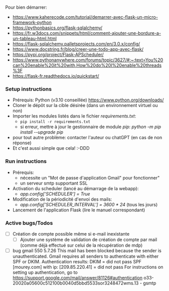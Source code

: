 Pour bien démarrer:
- https://www.kaherecode.com/tutorial/demarrer-avec-flask-un-micro-framework-python
- https://pythonbasics.org/flask-sqlalchemy/
- https://fr.w3docs.com/snippets/html/comment-ajouter-une-bordure-a-un-tableau-html.html
- https://flask-sqlalchemy.palletsprojects.com/en/3.0.x/config/
- https://www.docstring.fr/blog/creer-une-todo-app-avec-flask/
- https://pypi.org/project/Flask-APScheduler/ 
- https://www.pythonanywhere.com/forums/topic/3627/#:~:text=You%20can%20enable%20it%20with,How%20do%20I%20enable%20threads%3F
- https://flask-fr.readthedocs.io/quickstart/

### Setup instructions
- Prérequis: Python (v3.10 conseillée) https://www.python.org/downloads/
- Cloner le dépôt sur la cible désirée (dans un environnement virtuel ou non)
- Importer les modules listés dans le fichier *requirements.txt*:
  - `pip install -r requirements.txt`
  - si erreur, mettre à jour le gestionnaire de module *pip*:
        *python -m pip install --upgrade pip*
- pour tout autre problème: contacter l'auteur ou chatGPT (en cas de non réponse)
- Et c'est aussi simple que cela! :-DDD

### Run instructions
- Prérequis:
  - nécessite un "Mot de passe d'application Gmail" pour fonctionner"
  - un serveur smtp supportant SSL
- Activation du scheduler (lancé au démarrage de la webapp):
  - *app.config['SCHEDULER'] = True*
- Modification de la périodicité d'envoi des mails:
  - *app.config['SCHEDULER_INTERVAL'] = 3600 * 24* (tous les jours)
- Lancement de l'application Flask (lire le manuel correspondant)

### Active bugs/Todos
- [ ] Création de compte possible même si e-mail inexistante
  - [ ] Ajouter une système de validation de création de compte par mail (comme déjà effectué sur celui de la récupération de mdp)
- [ ] bug gmail
  550 5.7.26 This mail has been blocked because the sender is unauthenticated. Gmail requires all senders to authenticate with either SPF or DKIM. Authentication results: DKIM = did not pass SPF [mourey.com] with ip: [209.85.220.41] = did not pass For instructions on setting up authentication, go to https://support.google.com/mail/answer/81126#authentication o33-20020a05600c512100b0040d5bbd5533sor3248472wms.13 - gsmtp
